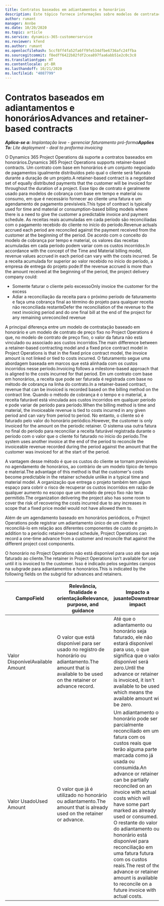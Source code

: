 ```yaml
---
title: Contratos baseados em adiantamentos e honorários
description: Este tópico fornece informações sobre modelos de contratação com base em honorários e adiantamentos no Project Operations.
author: rumant
manager: Annbe
ms.date: 10/20/2020
ms.topic: article
ms.service: dynamics-365-customerservice
ms.reviewer: kfend
ms.author: rumant
ms.openlocfilehash: 5ccf8ff4fa52fa6ff9fe534dfbe6736afc24ffba
ms.sourcegitcommit: f8edff6422b82fdf2cea897faa6abb51e2c0c3c8
ms.translationtype: HT
ms.contentlocale: pt-BR
ms.lasthandoff: 10/21/2020
ms.locfileid: "4087799"
---
```

# <a name="advances-and-retainer-based-contracts"></a><span data-ttu-id="6d688-103">Contratos baseados em adiantamentos e honorários</span><span class="sxs-lookup"><span data-stu-id="6d688-103">Advances and retainer-based contracts</span></span> 


<span data-ttu-id="6d688-104">_**Aplica-se a:** Implantação leve - gerenciar faturamento pró-forma_</span><span class="sxs-lookup"><span data-stu-id="6d688-104">_**Applies To:** Lite deployment - deal to proforma invoicing_</span></span>

<span data-ttu-id="6d688-105">O Dynamics 365 Project Operations dá suporte a contratos baseados em honorários.</span><span class="sxs-lookup"><span data-stu-id="6d688-105">Dynamics 365 Project Operations supports retainer-based contracts.</span></span> <span data-ttu-id="6d688-106">Um contrato com base em honorários é um conjunto negociado de pagamentos igualmente distribuídos pelo qual o cliente será faturado durante a duração de um projeto.</span><span class="sxs-lookup"><span data-stu-id="6d688-106">A retainer-based contract is a negotiated set of equally distributed payments that the customer will be invoiced for throughout the duration of a project.</span></span> <span data-ttu-id="6d688-107">Esse tipo de contrato é geralmente usado para modelos de cobrança com base em tempo e material ou consumo, em que é necessário fornecer ao cliente uma fatura e um agendamento de pagamento previsíveis.</span><span class="sxs-lookup"><span data-stu-id="6d688-107">This type of contract is typically used for time and material or consumption-based billing models where there is a need to give the customer a predictable invoice and payment schedule.</span></span> <span data-ttu-id="6d688-108">As receitas reais acumuladas em cada período são reconciliadas com o pagamento recebido do cliente no início do período.</span><span class="sxs-lookup"><span data-stu-id="6d688-108">Revenue actuals accrued each period are reconciled against the payment received from the customer at the beginning of the period.</span></span> <span data-ttu-id="6d688-109">De acordo com o conceito do modelo de cobrança por tempo e material, os valores das receitas acumuladas em cada período podem variar com os custos incorridos.</span><span class="sxs-lookup"><span data-stu-id="6d688-109">In accordance with the concept of the Time and Material billing model, revenue values accrued in each period can vary with the costs incurred.</span></span> <span data-ttu-id="6d688-110">Se a receita acumulada for superior ao valor recebido no início do período, a empresa de entrega do projeto pode:</span><span class="sxs-lookup"><span data-stu-id="6d688-110">If the revenue accrued is more than the amount received at the beginning of the period, the project delivery company could:</span></span>

- <span data-ttu-id="6d688-111">Somente faturar o cliente pelo excesso</span><span class="sxs-lookup"><span data-stu-id="6d688-111">Only invoice the customer for the excess</span></span> 
- <span data-ttu-id="6d688-112">Adiar a reconciliação da receita para o próximo período de faturamento e faça uma cobrança final ao término do projeto para qualquer receita não reconciliada restante</span><span class="sxs-lookup"><span data-stu-id="6d688-112">Defer the reconciliation of the revenue to the next invoicing period and do one final bill at the end of the project for any remaining unreconciled revenue</span></span>

<span data-ttu-id="6d688-113">A principal diferença entre um modelo de contratação baseado em honorário e um modelo de contrato de preço fixo no Project Operations é que, no modelo de contrato de preço fixo, o valor da fatura não está vinculado ou associado aos custos incorridos.</span><span class="sxs-lookup"><span data-stu-id="6d688-113">The main difference between a retainer-based contracting model and a fixed price contract model in Project Operations is that in the fixed price contract model, the invoice amount is not linked or tied to costs incurred.</span></span> <span data-ttu-id="6d688-114">O faturamento segue uma abordagem baseada em marcos que está alinhada com os custos incorridos nesse período.</span><span class="sxs-lookup"><span data-stu-id="6d688-114">Invoicing follows a milestone-based approach that is aligned to the costs incurred for that period.</span></span> <span data-ttu-id="6d688-115">Em um contrato com base em honorários, a receita que pode ser faturada é registrada com base no método de cobrança na linha do contrato.</span><span class="sxs-lookup"><span data-stu-id="6d688-115">In a retainer-based contract, revenue that can be invoiced is recorded based on the billing method on the contract line.</span></span> <span data-ttu-id="6d688-116">Quando o método de cobrança é o tempo e o material, a receita faturável está vinculada aos custos incorridos em qualquer período e pode variar de período para período.</span><span class="sxs-lookup"><span data-stu-id="6d688-116">When the billing method is time and material, the invoiceable revenue is tied to costs incurred in any given period and can vary from period to period.</span></span> <span data-ttu-id="6d688-117">No entanto, o cliente só é faturado pelo valor do honorário periódico.</span><span class="sxs-lookup"><span data-stu-id="6d688-117">However, the customer is only invoiced for the amount on the periodic retainer.</span></span> <span data-ttu-id="6d688-118">O sistema usa outra fatura no final do período para reconciliar a receita faturável registrada durante o período com o valor que o cliente foi faturado no início do período.</span><span class="sxs-lookup"><span data-stu-id="6d688-118">The system uses another invoice at the end of the period to reconcile the invoiceable revenue recorded during the period against the amount that the customer was invoiced for at the start of the period.</span></span>

<span data-ttu-id="6d688-119">A vantagem desse método é que os custos do cliente se tornam previsíveis no agendamento de honorários, ao contrário de um modelo típico de tempo e material.</span><span class="sxs-lookup"><span data-stu-id="6d688-119">The advantage of this method is that the customer's costs become predictable in the retainer schedule unlike in a typical time and material model.</span></span> <span data-ttu-id="6d688-120">A organização que entrega o projeto também tem algum espaço para cobrir o risco de recuperar os custos incorridos em razão de qualquer aumento no escopo que um modelo de preço fixo não teria permitido.</span><span class="sxs-lookup"><span data-stu-id="6d688-120">The organization delivering the project also has some room to cover the risk of recovering the costs incurred due to any increases in scope that a fixed price model would not have allowed them to.</span></span>

<span data-ttu-id="6d688-121">Além de um agendamento baseado em honorários periódicos, o Project Operations pode registrar um adiantamento único de um cliente e reconciliá-lo em relação aos diferentes componentes de custo do projeto.</span><span class="sxs-lookup"><span data-stu-id="6d688-121">In addition to a periodic retainer-based schedule, Project Operations can record a one-time advance from a customer and reconcile that against the different project cost components.</span></span>

<span data-ttu-id="6d688-122">O honorário no Project Operations não está disponível para uso até que seja faturado ao cliente.</span><span class="sxs-lookup"><span data-stu-id="6d688-122">The retainer in Project Operations isn't available for use until it is invoiced to the customer.</span></span> <span data-ttu-id="6d688-123">Isso é indicado pelos seguintes campos na subgrade para adiantamentos e honorários.</span><span class="sxs-lookup"><span data-stu-id="6d688-123">This is indicated by the following fields on the subgrid for advances and retainers.</span></span>

| <span data-ttu-id="6d688-124">Campo</span><span class="sxs-lookup"><span data-stu-id="6d688-124">Field</span></span> | <span data-ttu-id="6d688-125">Relevância, finalidade e orientação</span><span class="sxs-lookup"><span data-stu-id="6d688-125">Relevance, purpose, and guidance</span></span> | <span data-ttu-id="6d688-126">Impacto a jusante</span><span class="sxs-lookup"><span data-stu-id="6d688-126">Downstream impact</span></span> |
| --- | --- | --- |
| <span data-ttu-id="6d688-127">Valor Disponível</span><span class="sxs-lookup"><span data-stu-id="6d688-127">Available Amount</span></span> | <span data-ttu-id="6d688-128">O valor que está disponível para ser usado no registro de honorário ou adiantamento.</span><span class="sxs-lookup"><span data-stu-id="6d688-128">The amount that is available to be used on the retainer or advance record.</span></span> | <span data-ttu-id="6d688-129">Até que o adiantamento ou honorário seja faturado, ele não estará disponível para uso, o que significa que o valor disponível será zero.</span><span class="sxs-lookup"><span data-stu-id="6d688-129">Until the advance or retainer is invoiced, it isn't available to be used which means the available amount will be zero.</span></span> |
| <span data-ttu-id="6d688-130">Valor Usado</span><span class="sxs-lookup"><span data-stu-id="6d688-130">Used Amount</span></span> | <span data-ttu-id="6d688-131">O valor que já é utilizado no honorário ou adiantamento.</span><span class="sxs-lookup"><span data-stu-id="6d688-131">The amount that is already used on the retainer or advance.</span></span> | <span data-ttu-id="6d688-132">Um adiantamento ou honorário pode ser parcialmente reconciliado em uma fatura com os custos reais que terão alguma parte marcada como já usada ou consumida.</span><span class="sxs-lookup"><span data-stu-id="6d688-132">An advance or retainer can be partially reconciled on an invoice with actual costs which will have some part marked as already used or consumed.</span></span> <span data-ttu-id="6d688-133">O restante do valor do adiantamento ou honorário está disponível para reconciliação em uma fatura futura com os custos reais.</span><span class="sxs-lookup"><span data-stu-id="6d688-133">The rest of the advance or retainer amount is available to reconcile on a future invoice with actual costs.</span></span> |
